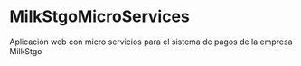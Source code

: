 # MilkStgoMicroServices
Aplicación web con micro servicios para el sistema de pagos de la empresa MilkStgo
